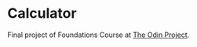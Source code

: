# Calculator
Final project of Foundations Course at [The Odin Project](https://www.theodinproject.com/).
